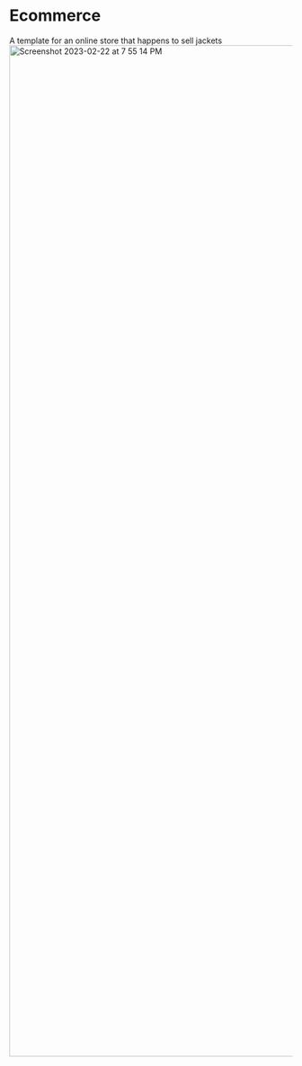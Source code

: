 # Ecommerce
A template for an online store that happens to sell jackets
<img width="1800" alt="Screenshot 2023-02-22 at 7 55 14 PM" src="https://user-images.githubusercontent.com/65135758/220818304-8bf966df-6128-423b-8a4f-b7c815884fa9.png">
